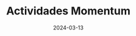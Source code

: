 ---
title: 'Actividades Momentum'
date: 2024-03-13
type: landing

design:
  spacing: '2rem'
sections:
  - block: markdown
    content:
      title: '📚 Master IA UNIR'
      subtitle: ''
      text: |- 
       [![Máster Universitario en Inteligencia Artificial](../masterias/logo_unir_1666x348.png "Máster Universitario en Inteligencia Artificial ")](https://www.unir.net/ingenieria/master-inteligencia-artificial/)
       A lo largo del año 2025 realizo el Master de Inteligencia Artificial y aquí vemos los hitos principales
    design:
      columns: '1'
  - block: collection
    id: news
    content:
      title: Hitos
      subtitle: ''
      text: 'Revisa periódicamente para ir viendo mis avances en el Master'
      # Page type to display. E.g. post, talk, publication...
      page_type: masterias
      # Choose how many pages you would like to display (0 = all pages)
      count: 0
      # Filter on criteria
      filters:
        author: ""
        category: ""
        tag: ""
        exclude_featured: false
        exclude_future: false
        exclude_past: false
        publication_type: ""
      # Choose how many pages you would like to offset by
      offset: 0
      # Page order: descending (desc) or ascending (asc) date.
      order: desc
    design:
      # Choose a layout view
      view: date-title-summary
      # Reduce spacing
      spacing:
        padding: [0, 0, 0, 0]
---